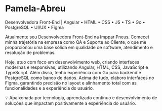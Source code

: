 # Pamela-Abreu
Desenvolvedora Front-End | Angular • HTML • CSS • JS • TS • Go • PostgreSQL • UI/UX • Figma

Atualmente sou Desenvolvedora Front-End na Imppar Pneus. Comecei minha trajetória na empresa como QA e Suporte ao Cliente, o que me proporcionou uma base sólida em qualidade de software, atendimento e resolução de problemas.

Hoje, atuo com foco em desenvolvimento web, criando interfaces modernas e responsivas, utilizando Angular, HTML, CSS, JavaScript e TypeScript. Além disso, tenho experiência com Go para backend e PostgreSQL como banco de dados. Acima de tudo, elaboro interfaces no Figma, garantindo precisão no layout e alinhamento total com as funcionalidades e a experiência do usuário.

💡 Apaixonada por tecnologia, aprendizado contínuo e desenvolvimento de soluções que impactam positivamente a experiência do usuário.


